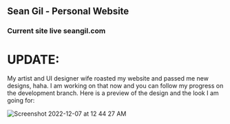 ## Sean Gil - Personal Website

### Current site live seangil.com



# UPDATE:
My artist and UI designer wife roasted my website and passed me new designs, haha. I am working on that now and you can follow my progress on the development branch. Here is a preview of the design and the look I am going for:



![Screenshot 2022-12-07 at 12 44 27 AM](https://user-images.githubusercontent.com/77409500/206131498-0279678c-c883-4129-845a-c304a0936176.png)
